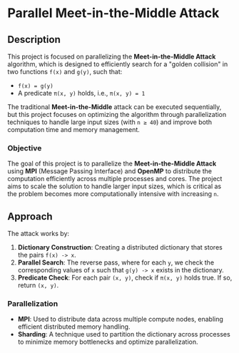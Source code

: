 # Parallel Meet-in-the-Middle Attack

## Description

This project is focused on parallelizing the **Meet-in-the-Middle Attack** algorithm, which is designed to efficiently search for a "golden collision" in two functions `f(x)` and `g(y)`, such that:

- `f(x) = g(y)`
- A predicate `π(x, y)` holds, i.e., `π(x, y) = 1`

The traditional **Meet-in-the-Middle** attack can be executed sequentially, but this project focuses on optimizing the algorithm through parallelization techniques to handle large input sizes (with `n ≥ 40`) and improve both computation time and memory management.

### Objective

The goal of this project is to parallelize the **Meet-in-the-Middle Attack** using **MPI** (Message Passing Interface) and **OpenMP** to distribute the computation efficiently across multiple processes and cores. The project aims to scale the solution to handle larger input sizes, which is critical as the problem becomes more computationally intensive with increasing `n`.

## Approach

The attack works by:
1. **Dictionary Construction**: Creating a distributed dictionary that stores the pairs `f(x) -> x`.
2. **Parallel Search**: The reverse pass, where for each `y`, we check the corresponding values of `x` such that `g(y) -> x` exists in the dictionary.
3. **Predicate Check**: For each pair `(x, y)`, check if `π(x, y)` holds true. If so, return `(x, y)`.

### Parallelization

- **MPI**: Used to distribute data across multiple compute nodes, enabling efficient distributed memory handling.
- **Sharding**: A technique used to partition the dictionary across processes to minimize memory bottlenecks and optimize parallelization.
